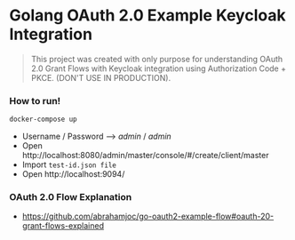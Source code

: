 # Golang OAuth 2.0 Example Keycloak Integration

> This project was created with only purpose for understanding OAuth 2.0 Grant Flows with Keycloak integration using 
> Authorization Code + PKCE. (DON'T USE IN PRODUCTION).

### How to run!
```bash
docker-compose up
```
- Username / Password --> *admin* / *admin*
- Open http://localhost:8080/admin/master/console/#/create/client/master
- Import `test-id.json file`
- Open http://localhost:9094/

### OAuth 2.0 Flow Explanation

- https://github.com/abrahamjoc/go-oauth2-example-flow#oauth-20-grant-flows-explained
